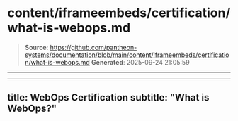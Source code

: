 # content/iframeembeds/certification/what-is-webops.md

> **Source**: https://github.com/pantheon-systems/documentation/blob/main/content/iframeembeds/certification/what-is-webops.md
> **Generated**: 2025-09-24 21:05:59

---

---
title: WebOps Certification
subtitle: "What is WebOps?"
---

<Partial file="certification-guide/what-is-webops.md" />
